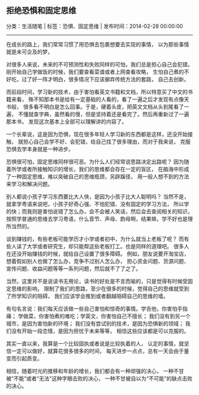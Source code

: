 ## 拒绝恐惧和固定思维

分类：生活随笔 | 标签：恐惧、固定思维 | 发布时间：2014-02-28 00:00:00

___

在成长的路上，我们常常习惯了用恐惧去包裹想要去实现的事情，
以为那些事情就是未可企及的梦。

对很多人来说，未来的不可预测性和失败同样的可怕，我们总是担心自己会犯错。
刚开始自己学做饭的时候，我们要查看菜谱或者上网查看攻略，
生怕自己煮的不好吃，过了好一阵才明白，很多情况下应该摒弃传统方法的套路，
自己去创新。

而前段时间，学习新的技术，由于害怕看英文书籍和文档，所以特意买了中文的书籍来看，
殊不知那本书是给有一定基础的人看的，看了一遍之后才发现有点像天书般，
很多看不明白是怎么回事。于是，硬着头皮，把英文文档从头到尾看了一遍，
不懂就查字典，虽然看的慢，但是坚持着还是看完了。然后再重新过了一遍那本书，
发现这次基本上全部可以理解讲的内容了。

一个长辈说，这是因为恐惧，现在很多年轻人学习新的东西都是这样，还没开始接触，
就担心自己会学不好、会犯错，给自己找了很多理由，而对于我来说，
克服恐惧去学本身就是一种进步。

恐惧很可怕，固定思维同样很可恶。为什么人们经常说思路决定出路呢？
因为随着所学或者所接触知识的增长，我们的思维都会存在一定的盲区，
在脑海中形成了一种固定思维，难以突破自己的思维瓶颈，另辟蹊径，
用一般人想不到的方法来学习和解决问题。

别人都说小孩子学习东西要比大人快，是因为小孩子比大人聪明吗？
当然不是，就拿学粤语来说吧，小孩子好奇心强、不怕犯错、没有固定的学习方法，
所以学的快；而我则是害怕说错了怎么办，会不会被人笑话，然后会去查阅相关的知识，
按照学普通的思维去学习粤语，什么音节、声母、韵母啊，结果嘛，学不好也是理所当然的。

谈到赚钱的，有些老板可能学历才小学或者初中，为什么就当上老板了呢？
而有些人读了大学或者研究生，却只能帮这些老板打工。也是同样的道理吧。
很多人在还没开始赚钱的时候，就给自己设置了很多障碍。
例如，朋友说要开淘宝店，想着假如别人也做了怎么办，竞争不过别人怎么办，
担心资金问题、货源问题、宣传问题、收益问题等等一系列问题，然后就不了了之了。

当然，这里并不是说读书无用论，读书的好处是不言而喻的，只是觉得有时候受固定思维的影响，
限制了我们的思路，至少在很多的时候，觉得自己的思维就受到了所学知识的阻碍，
我们应该学会推到或者翻越阻碍自己的思维的墙。

有句名言说：我们每天应该做一些自己害怕和惊奇的事情。学吉他，你害怕手指痛；
学做菜，你害怕煮的难吃；学英文，你害怕自己不擅长；
我们没有到另一个城市，是因为害怕新的环境；
我们没有尝试别的技术，是因为恐惧新的领域；
我们没有开始一段恋情，是因为担忧于未来等等，
相信这些应该都是可以克服的。

其实一直以来，我算是一个比较固执或者说是比较执着的人，
认定的事情，就坚信一定可以做好，就算花很多很多的时间，
每天进步一点点，总有一天会由于量变而引起质变。

相信，随着时光的推移和年龄的增长，我们都会有一种顽强的决心，
一种不甘被“不能”或者“无法”这种字眼击败的决心，
一种不甘被自以为“不可能”的缺点击败的决心。